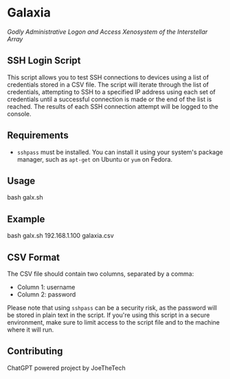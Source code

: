 # Galaxia 
*Godly Administrative Logon and Access Xenosystem of the Interstellar Array*

## SSH Login Script

This script allows you to test SSH connections to devices using a list of credentials stored in a CSV file. The script will iterate through the list of credentials, attempting to SSH to a specified IP address using each set of credentials until a successful connection is made or the end of the list is reached. The results of each SSH connection attempt will be logged to the console.

## Requirements
- `sshpass` must be installed. You can install it using your system's package manager, such as `apt-get` on Ubuntu or `yum` on Fedora.

## Usage
bash galx.sh <IP address> <CSV file>

## Example
bash galx.sh 192.168.1.100 galaxia.csv

## CSV Format
The CSV file should contain two columns, separated by a comma:
- Column 1: username
- Column 2: password

Please note that using `sshpass` can be a security risk, as the password will be stored in plain text in the script. If you're using this script in a secure environment, make sure to limit access to the script file and to the machine where it will run.

## Contributing
ChatGPT powered project by JoeTheTech
